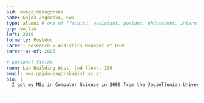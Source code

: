 ```yaml
---
pid: ewagajdazagorska 
name: Gajda-Zagórska, Ewa
type: alumni # one of [faculty, assistant, postdoc, phdstudent, intern]
grp: wojtan
left: 2019
formerly: Postdoc
career: Research & Analytics Manager at HSBC
career-as-of: 2023

# optional fields
room: Lab Building West, 2nd floor, 106
email: ewa.gajda-zagorska@ist.ac.at
bio: |
  I got my MSc in Computer Science in 2009 from the Jagiellonian University in Cracow, Poland. Then I obtained a PhD in 2015 at the AGH University of Science and Technology in Cracow. Currently I am a postdoc researcher in [Chris Wojtan's group](https://pub.ista.ac.at/~wojtan/). My research interests include physics-based simulations, multiobjective optimization and evolutionary algorithms.
  
---
```

